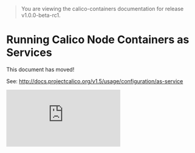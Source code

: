 > You are viewing the calico-containers documentation for release v1.0.0-beta-rc1.

# Running Calico Node Containers as Services

This document has moved!

See: http://docs.projectcalico.org/v1.5/usage/configuration/as-service

[![Analytics](https://calico-ga-beacon.appspot.com/UA-52125893-3/calico-containers/docs/CalicoAsService.md?pixel)](https://github.com/igrigorik/ga-beacon)
